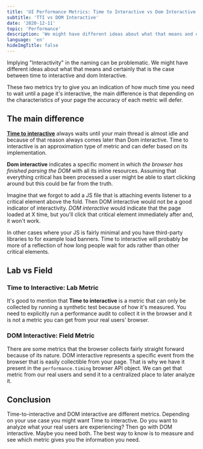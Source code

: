 ```yaml
---
title: 'UI Performance Metrics: Time to Interactive vs Dom Interactive'
subtitle: 'TTI vs DOM Interactive'
date: '2020-12-11'
topic: 'Performance'
description: 'We might have different ideas about what that means and certanly that is the case between time to interactive and dom Interactive'
language: 'en'
hideImgTitle: false
---
```


Implying "Interactivity" in the naming can be problematic. We might have different ideas about what that means and certainly that is the case between time to interactive and dom Interactive.

These two metrics try to give you an indication of how much time you need to wait until a page it's interactive, the main difference is that depending on the characteristics of your page the accuracy of each metric will defer.

## The main difference

**[Time to interactive](/2020/ui-performance-metrics-what-is-time-to-interactive/)** always waits until your main thread is almost idle and because of that reason always comes later than Dom interactive. Time to interactive is an approximation type of metric and can defer based on its implementation.

**Dom interactive** indicates a specific moment in which _the browser has finished parsing the DOM_ with all its inline resources. Assuming that everything critical has been processed a user might be able to start clicking around but this could be far from the truth.

Imagine that we forgot to add a JS file that is attaching events listener to a critical element above the fold. Then DOM interactive would not be a good indicator of interactivity. _DOM interactive_ would indicate that the page loaded at X time, but you'll click that critical element immediately after and, it won't work.

In other cases where your JS is fairly minimal and you have third-party libraries to for example load banners. Time to interactive will probably be more of a reflection of how long people wait for ads rather than other critical elements.

## Lab vs Field

### Time to Interactive: Lab Metric

It's good to mention that **Time to interactive** is a metric that can only be collected by running a synthetic test because of how it's measured. You need to explicitly run a performance audit to collect it in the browser and it is not a metric you can get from your real users' browser.

### DOM Interactive: Field Metric

There are some metrics that the browser collects fairly straight forward because of its nature. DOM interactive represents a specific event from the browser that is easily collectible from your page. That is why we have it present in the `performance.timing` browser API object. We can get that metric from our real users and send it to a centralized place to later analyze it.

## Conclusion

Time-to-interactive and DOM interactive are different metrics. Depending on your use case you might want Time to interactive. Do you want to analyze what your real users are experiencing? Then go with DOM interactive. Maybe you need both. The best way to know is to measure and see which metric gives you the information you need.
